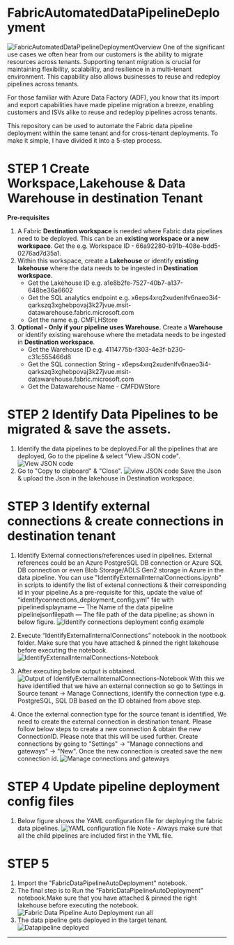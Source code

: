 # FabricAutomatedDataPipelineDeployment

![FabricAutomatedDataPipelineDeploymentOverview](images/MigrateFabricDataPipelineOverview.png)
One of the significant use cases we often hear from our customers is the ability to migrate resources across tenants. Supporting tenant migration is crucial for maintaining flexibility, scalability, and resilience in a multi-tenant environment. This capability also allows businesses to reuse and redeploy pipelines across tenants.

For those familiar with Azure Data Factory (ADF), you know that its import and export capabilities have made pipeline migration a breeze, enabling customers and ISVs alike to reuse and redeploy pipelines across tenants.

This repository can be used to automate the Fabric data pipeline deployment within the same tenant and for cross-tenant deployments. To make it simple, I have divided it into a 5-step process.

# STEP 1 Create Workspace,Lakehouse & Data Warehouse in destination Tenant
**Pre-requisites**
1. A Fabric **Destination workspace** is needed where Fabric data pipelines need to be deployed. This can be an **existing workspace or a new workspace**. Get the e.g. Workspace ID - 66a92280-b91b-408e-bdd5-0276ad7d35a1.
1. Within this workspace, create a **Lakehouse** or identify **existing lakehouse** where the data needs to be ingested in **Destination workspace**.
    - Get the Lakehouse ID e.g. a1e8b2fe-7527-40b7-a137-648be36a6602
    - Get the SQL analytics endpoint e.g. x6eps4xrq2xudenlfv6naeo3i4-qarkszq3xghebpovaj3k27jvue.msit-datawarehouse.fabric.microsoft.com
    - Get the name e.g. CMFLHStore
1. **Optional - Only if your pipeline uses Warehouse.** Create a **Warehouse** or identify existing warehouse where the metadata needs to be ingested in **Destination workspace**.
     - Get the Warehouse ID e.g. 4114775b-f303-4e3f-b230-c31c555466d8
     - Get the SQL connection String - x6eps4xrq2xudenlfv6naeo3i4-qarkszq3xghebpovaj3k27jvue.msit-datawarehouse.fabric.microsoft.com
     - Get the Datawarehouse Name  - CMFDWStore

# STEP 2 Identify Data Pipelines to be migrated & save the assets.
1. Identify the data pipelines to be deployed.For all the pipelines that are deployed, Go to the pipeline & select "View JSON code".
![View JSON code](images/viewJSONcode.png)
1. Go to "Copy to clipboard" & "Close".
  ![view JSON code](images/copytoclipboard.png)
  Save the Json & upload the Json in the lakehouse in Destination workspace.

# STEP 3 Identify external connections & create connections in destination tenant
1. Identify External connections/references used in pipelines. External references could be an Azure PostgreSQL DB connection or Azure SQL DB connection or even  Blob Storage/ADLS Gen2 storage in Azure in the data pipeline. You can use "IdentifyExternalInternalConnections.ipynb" in scripts to identify the list of extenal connections & their corresponding id in your pipeline.As a pre-requisite for this, update the value of “identifyconnections_deployment_config.yml” file with
  pipelinedisplayname — The Name of the data pipeline
  pipelinejsonfilepath — The file path of the data pipeline; as shown in below figure.
![Identify connections deployment config example](images/identifyconnections_deployment_config_example.png)
1. Execute “IdentifyExternalInternalConnections” notebook in the nootbook folder. Make sure that you have attached & pinned the right lakehouse before executing the notebook.
![IdentifyExternalInternalConnections-Notebook](images/IdentifyExternalInternalConnections-Notebook.png)
1. After executing below output is obtained.
![Output of IdentifyExternalInternalConnections-Notebook](images/Identifyinternalexternalconnections.png)
With this we have identified that we have an external connection so go to Settings in Source tenant -> Manage Connections, identify the connection type e.g. PostgreSQL, SQL DB based on the ID obtained from above step.

1. Once the external connection type for the source tenant is identified, We need to create the external connection in destination tenant. Please follow below steps to create a new connection & obtain the new ConnectionID. Please note that this will be used further.
Create connections by going to "Settings" -> "Manage connections and gateways" -> "New". Once the new connection is created save the new connection id.
![Manage connections and gateways](images/manageconnection.png)

# STEP 4 Update pipeline deployment config files
1. Below figure shows the YAML configuration file for deploying the fabric data pipelines.
![YAML configuration file](images/pipeline_deployment_config_details.png)
Note - Always make sure that all the child pipelines are included first in the YML file.

# STEP 5
1. Import the "FabricDataPipelineAutoDeployment" notebook.
1. The final step is to Run the “FabricDataPipelineAutoDeployment” notebook.Make sure that you have attached & pinned the right lakehouse before executing the notebook.
![Fabric Data Pipeline Auto Deployment run all](images/FabricDataPipelineAutoDeployment_runall.png)
1. The data pipeline gets deployed in the target tenant.
![Datapipeline deployed](images/finaldatapipelineinTargetTenant.png)
--------------------------------------------------------------------


